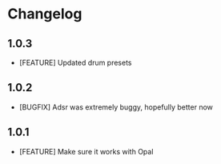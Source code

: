 # Changelog

## 1.0.3

- [FEATURE] Updated drum presets

## 1.0.2

- [BUGFIX] Adsr was extremely buggy, hopefully better now

## 1.0.1

- [FEATURE] Make sure it works with Opal

